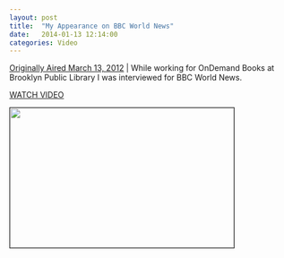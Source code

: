 ```yaml
---
layout: post
title:  "My Appearance on BBC World News"
date:   2014-01-13 12:14:00
categories: Video
---
```


[Originally Aired March 13, 2012][bbc] | While working for OnDemand Books at Brooklyn Public Library I was interviewed for BBC World News. 

[WATCH VIDEO][bbc]

<img src="{{ site.url }}/assets/bbcme.png" border=1 height=250 width=400>

[bbc]:http://www.youtube.com/watch?v=I9biVdn7AxY
